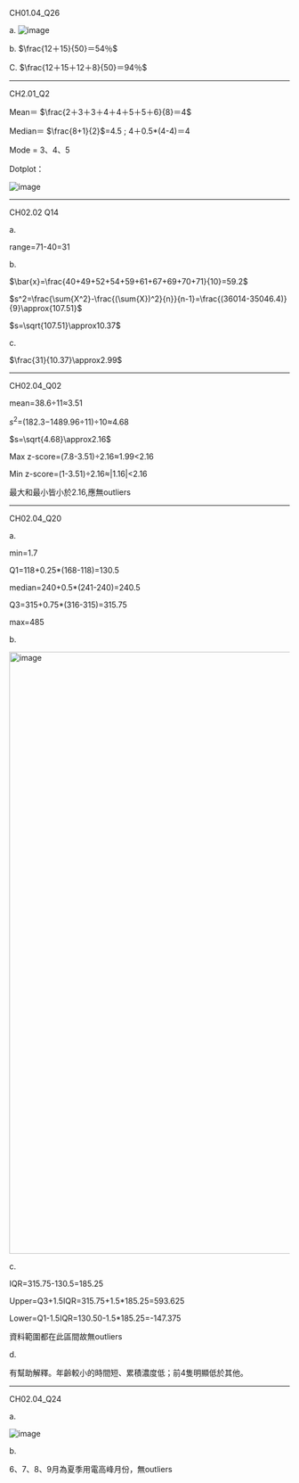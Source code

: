CH01.04_Q26

a.
![image](https://github.com/user-attachments/assets/c902ef1e-9871-40b6-8815-286b9e2e9d06)


b.
$\frac{12＋15}{50}＝54％$ 

C.
$\frac{12＋15＋12＋8}{50}＝94％$

---

CH2.01_Q2

Mean＝ $\frac{2＋3＋3＋4＋4＋5＋5＋6}{8}＝4$

Median＝ $\frac{8+1}{2}$=4.5 ; 4＋0.5*(4-4)＝4

Mode = 3、4、5

Dotplot：

![image](https://github.com/user-attachments/assets/1ad963c1-7253-4f0f-a2e9-6aa1d84031ec)

---

CH02.02 Q14

a.

range=71-40=31

b.

$\bar{x}=\frac{40+49+52+54+59+61+67+69+70+71}{10}=59.2$

$s^2=\frac{\sum{X^2}-\frac{(\sum{X})^2}{n}}{n-1}=\frac{(36014-35046.4)}{9}\approx{107.51}$

$s=\sqrt{107.51}\approx10.37$

c.

$\frac{31}{10.37}\approx2.99$

---

CH02.04_Q02

mean=38.6÷11≈3.51

$s^2$=(182.3−1489.96÷11)÷10≈4.68

$s=\sqrt{4.68}\approx2.16$

Max z-score=(7.8-3.51)÷2.16≈1.99<2.16

Min z-score=(1-3.51)÷2.16≈|1.16|<2.16

最大和最小皆小於2.16,應無outliers

---

CH02.04_Q20

a.

min=1.7 

Q1=118+0.25*(168-118)=130.5 

median=240+0.5*(241-240)=240.5 

Q3=315+0.75*(316-315)=315.75 

max=485

b.

<img width="1080" alt="image" src="https://github.com/user-attachments/assets/e9074418-7831-450f-b6a4-0cebf26d319a">

c.

IQR=315.75-130.5=185.25

Upper=Q3+1.5IQR=315.75+1.5*185.25=593.625 

Lower=Q1-1.5IQR=130.50-1.5*185.25=-147.375

資料範圍都在此區間故無outliers

d.

有幫助解釋。年齡較小的時間短、累積濃度低；前4隻明顯低於其他。

---

CH02.04_Q24

a.

![image](https://github.com/user-attachments/assets/fa2290de-f192-4f76-9aab-373efc5690b0)

b.

6、7、8、9月為夏季用電高峰月份，無outliers
